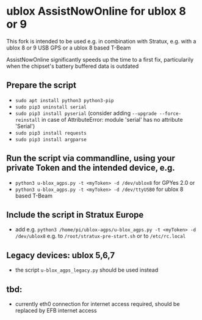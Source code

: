 # ublox AssistNowOnline for ublox 8 or 9
This fork is intended to be used e.g. in combination with Stratux, e.g. with a ublox 8 or 9 USB GPS or a ublox 8 based T-Beam

AssistNowOnline significantly speeds up the time to a first fix, particularily when the chipset's battery buffered data is outdated

## Prepare the script
- `sudo apt install python3 python3-pip`
- `sudo pip3 uninstall serial`
- `sudo pip3 install pyserial` (consider adding `--upgrade --force-reinstall` in case of AttributeError: module 'serial' has no attribute 'Serial')
- `sudo pip3 install requests`
- `sudo pip3 install argparse`

## Run the script via commandline, using your private Token and the intended device, e.g.
- `python3 u-blox_agps.py -t <myToken> -d /dev/ublox8` for GPYes 2.0 or
- `python3 u-blox_agps.py -t <myToken> -d /dev/ttyUSB0` for ublox 8 based T-Beam

## Include the script in Stratux Europe
- add e.g. `python3 /home/pi/ublox-agps/u-blox_agps.py -t <myToken> -d /dev/ublox8` e.g. to `/root/stratux-pre-start.sh` or to `/etc/rc.local`

## Legacy devices: ublox 5,6,7
- the script `u-blox_agps_legacy.py` should be used instead

## tbd:
- currently eth0 connection for internet access required, should be replaced by EFB internet access
